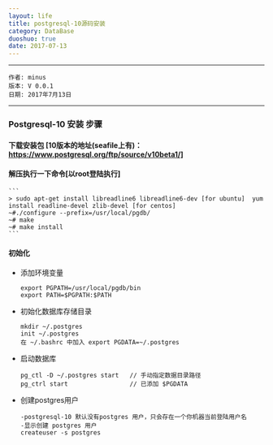 ```yaml
---
layout: life
title: postgresql-10源码安装
category: DataBase
duoshuo: true
date: 2017-07-13
---
```


******

	作者: minus
	版本: V 0.0.1
	日期: 2017年7月13日

<!-- more -->

*******
### Postgresql-10 安装 步骤

#### 下载安装包 [10版本的地址(seafile上有)： https://www.postgresql.org/ftp/source/v10beta1/]

#### 解压执行一下命令[以root登陆执行]
	```
	> sudo apt-get install libreadline6 libreadline6-dev [for ubuntu]  yum install readline-devel zlib-devel [for centos]
	~#./configure --prefix=/usr/local/pgdb/
	~# make
	~# make install
	```

#### 初始化
* 添加环境变量
	```
	export PGPATH=/usr/local/pgdb/bin                                           
	export PATH=$PGPATH:$PATH
	```

* 初始化数据库存储目录
	```
	mkdir ~/.postgres
	init ~/.postgres
	在 ~/.bashrc 中加入 export PGDATA=~/.postgres
	```

* 启动数据库
	```
	pg_ctl -D ~/.postgres start   // 手动指定数据目录路径
	pg_ctrl start                 // 已添加 $PGDATA 
	```
	
* 创建postgres用户
	```
	-postgresql-10 默认没有postgres 用户，只会存在一个你机器当前登陆用户名
	-显示创建 postgres 用户
	createuser -s postgres
	```
